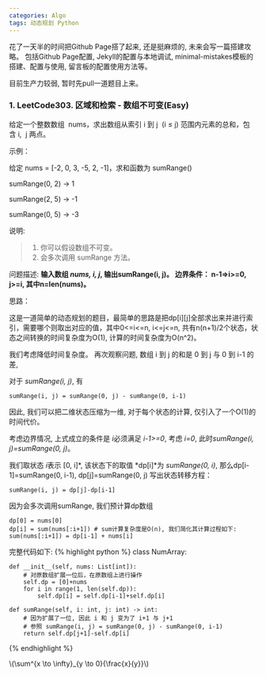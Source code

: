 ```yaml
---
categories: Algo
tags: 动态规划 Python
---
```

<script type="text/javascript"
src="http://cdn.mathjax.org/mathjax/latest/MathJax.js?config=TeX-AMS-MML_HTMLorMML">
</script>

花了一天半的时间把Github Page搭了起来, 还是挺麻烦的, 未来会写一篇搭建攻略。
包括Github Page配置, Jekyll的配置与本地调试, minimal-mistakes模板的搭建、配置与使用, 留言板的配置使用方法等。

目前生产力较弱, 暂时先pull一道题目上来。

### 1. LeetCode303. 区域和检索 - 数组不可变(Easy)

给定一个整数数组  nums，求出数组从索引 i 到 j  (i ≤ j) 范围内元素的总和，包含 i,  j 两点。


示例：

给定 nums = [-2, 0, 3, -5, 2, -1]，求和函数为 sumRange()

sumRange(0, 2) -> 1

sumRange(2, 5) -> -1

sumRange(0, 5) -> -3


说明:
> 1. 你可以假设数组不可变。
> 2. 会多次调用 sumRange 方法。

问题描述: **输入数组 *nums, i, j*, 输出sumRange(i, j)。 边界条件： n-1=>i>=0, j>=i, 其中n=len(nums)。**

思路：

这是一道简单的动态规划的题目，最简单的思路是把dp[i][j]全部求出来并进行索引，需要哪个则取出对应的值，其中0<=i<=n, i<=j<=n, 共有n(n+1)/2个状态，状态之间转换的时间复杂度为O(1), 计算的时间复杂度为O(n^2)。
    
我们考虑降低时间复杂度。 再次观察问题, 数组 i 到 j 的和是 0 到 j 与 0 到 i-1 的差, 
    
对于 *sumRange(i, j)*, 有
```
sumRange(i, j) = sumRange(0, j) - sumRange(0, i-1)
```
因此, 我们可以把二维状态压缩为一维, 对于每个状态的计算, 仅引入了一个O(1)的时间代价。

考虑边界情况, 上式成立的条件是 *i*必须满足 *i-1>=0*,
考虑 *i=0*, 此时*sumRange(i, j)=sumRange(0, j)*。

我们取状态 *i*表示 [0, i]*, 该状态下的取值 *dp[i]*为 *sumRange(0, i)*, 那么dp[i-1]=sumRange(0, i-1), dp[j]=sumRange(0, j)
写出状态转移方程：
```
sumRange(i, j) = dp[j]-dp[i-1]
```
因为会多次调用sumRange, 我们预计算dp数组
```
dp[0] = nums[0]
dp[i] = sum(nums[:i+1]) # sum计算复杂度是O(n), 我们简化其计算过程如下: 
sum(nums[:i+1]) = dp[i-1] + nums[i]
```

完整代码如下: 
{% highlight python %}
class NumArray:

    def __init__(self, nums: List[int]):
        # 对原数组扩展一位后，在原数组上进行操作
        self.dp = [0]+nums
        for i in range(1, len(self.dp)):
            self.dp[i] = self.dp[i-1]+self.dp[i]
        
    def sumRange(self, i: int, j: int) -> int:
        # 因为扩展了一位, 因此 i 和 j 变为了 i+1 与 j+1
        # 参照 sumRange(i, j) = sumRange(0, j) - sumRange(0, i-1)
        return self.dp[j+1]-self.dp[i]
{% endhighlight %}

\\(\sum^{x \to \infty}_{y \to 0}{\frac{x}{y}}\\)

